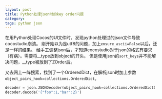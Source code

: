 ```yaml
---
layout: post
title: Python处理json时的key order问题
category: 
tags: python json
---
```


在用Python处理Cocos的UI文件时，发现python处理过的json文件导致cocostudio崩溃。
刚开始以为是utf8的问题，加上`ensure_ascii=False`以后，还是一样的结果。
经手工调整json后，才知道cocostudio对于json的格式有要求（有病）。需要将__type放到object的开头。
但是使用json的`sort_keys`并不能解决问题，__type被放到了ZOrder后。

又去网上一阵搜索，找到了一个OrderedDict，在解析json时加上参数`object_pairs_hook=collections.OrderedDict`。


```python
decoder = json.JSONDecoder(object_pairs_hook=collections.OrderedDict)
decoder.decode('{"foo":1,"bar":2}')
```